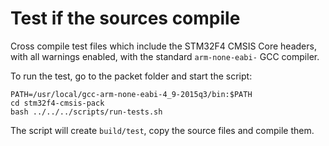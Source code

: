 # Test if the sources compile

Cross compile test files which include the STM32F4 CMSIS Core headers,
with all warnings enabled, with the standard `arm-none-eabi-` GCC compiler.

To run the test, go to the packet folder and start the script:

```
PATH=/usr/local/gcc-arm-none-eabi-4_9-2015q3/bin:$PATH
cd stm32f4-cmsis-pack
bash ../../../scripts/run-tests.sh
```

The script will create `build/test`, copy the source files and compile them.


